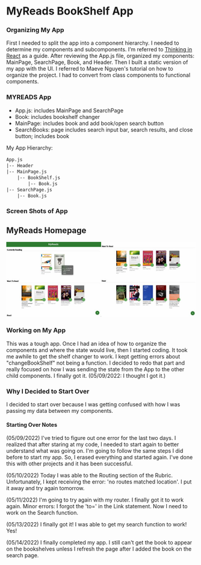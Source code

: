 # MyReads BookShelf App

### Organizing My App

First I needed to split the app into a component hierarchy. I needed to determine my components and subcomponents. I’m referred to [Thinking in React](https://reactjs.org/docs/thinking-in-react.html) as a guide. After reviewing the App.js file, organized my components: MainPage, SearchPage, Book, and Header.
Then I built a static version of my app with the UI. I referred to Maeve Nguyen's tutorial on how to organize the project. I had to convert from class components to functional components.

### MYREADS App

- App.js: includes MainPage and SearchPage
- Book: includes bookshelf changer
- MainPage: includes book and add book/open search button
- SearchBooks: page includes search input bar, search results, and close button; includes book

My App Hierarchy:

```
App.js
|-- Header
|-- MainPage.js
    |-- BookShelf.js
        |-- Book.js
|-- SearchPage.js
    |-- Book.js
```

### Screen Shots of App

## MyReads Homepage

![MyReads App Homepage](src/screenshots/myreadshomepage.jpg)

### Working on My App

This was a tough app. Once I had an idea of how to organize the components and where the state would live, then I started coding. It took me awhile to get the shelf changer to work. I kept getting errors about "changeBookShelf" not being a function. I decided to redo that part and really focused on how I was sending the state from the App to the other child components. I finally got it. (05/09/2022: I thought I got it.)

### Why I Decided to Start Over

I decided to start over because I was getting confused with how I was passing my data between my components.

#### Starting Over Notes

(05/09/2022) I've tried to figure out one error for the last two days. I realized that after staring at my code, I needed to start again to better understand what was going on. I'm going to follow the same steps I did before to start my app. So, I erased everything and started again. I've done this with other projects and it has been successful.

(05/10/2022) Today I was able to the Routing section of the Rubric. Unfortunately, I kept receiving the error: 'no routes matched location'. I put it away and try again tomorrow.

(05/11/2022) I'm going to try again with my router. I finally got it to work again. Minor errors: I forgot the 'to=' in the Link statement. Now I need to work on the Search function.

(05/13/2022) I finally got it! I was able to get my search function to work! Yes!

(05/14/2022) I finally completed my app. I still can't get the book to appear on the bookshelves unless I refresh the page after I added the book on the search page.
